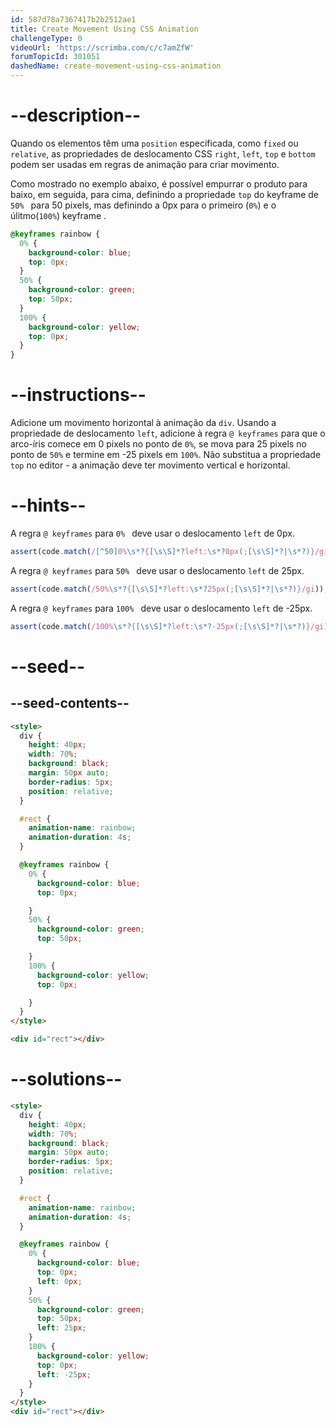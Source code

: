 ```yaml
---
id: 587d78a7367417b2b2512ae1
title: Create Movement Using CSS Animation
challengeType: 0
videoUrl: 'https://scrimba.com/c/c7amZfW'
forumTopicId: 301051
dashedName: create-movement-using-css-animation
---
```


# --description--

Quando os elementos têm uma `position` especificada, como `fixed` ou `relative`, as propriedades de deslocamento CSS `right`, `left`, `top` e `bottom` podem ser usadas em regras de animação para criar movimento.

Como mostrado no exemplo abaixo, é possível empurrar o produto para baixo, em seguida, para cima, definindo a propriedade `top` do keyframe de `50% ` para 50 pixels, mas definindo a 0px para o primeiro (`0%`) e o úlitmo(`100%`) keyframe .

```css
@keyframes rainbow {
  0% {
    background-color: blue;
    top: 0px;
  }
  50% {
    background-color: green;
    top: 50px;
  }
  100% {
    background-color: yellow;
    top: 0px;
  }
}
```

# --instructions--

Adicione um movimento horizontal à animação da `div`. Usando a propriedade de deslocamento `left`, adicione à regra `@ keyframes` para que o arco-íris comece em 0 pixels no ponto de `0%`, se mova para 25 pixels no ponto de `50%` e termine em -25 pixels em `100%`. Não substitua a propriedade `top` no editor - a animação deve ter movimento vertical e horizontal.

# --hints--

A regra `@ keyframes` para `0% ` deve usar o deslocamento `left` de 0px.
```js
assert(code.match(/[^50]0%\s*?{[\s\S]*?left:\s*?0px(;[\s\S]*?|\s*?)}/gi));
```

A regra `@ keyframes` para `50% ` deve usar o deslocamento `left` de 25px.

```js
assert(code.match(/50%\s*?{[\s\S]*?left:\s*?25px(;[\s\S]*?|\s*?)}/gi));
```

A regra `@ keyframes` para `100% ` deve usar o deslocamento `left` de -25px.

```js
assert(code.match(/100%\s*?{[\s\S]*?left:\s*?-25px(;[\s\S]*?|\s*?)}/gi));
```

# --seed--

## --seed-contents--

```html
<style>
  div {
    height: 40px;
    width: 70%;
    background: black;
    margin: 50px auto;
    border-radius: 5px;
    position: relative;
  }

  #rect {
    animation-name: rainbow;
    animation-duration: 4s;
  }

  @keyframes rainbow {
    0% {
      background-color: blue;
      top: 0px;

    }
    50% {
      background-color: green;
      top: 50px;

    }
    100% {
      background-color: yellow;
      top: 0px;

    }
  }
</style>

<div id="rect"></div>
```

# --solutions--

```html
<style>
  div {
    height: 40px;
    width: 70%;
    background: black;
    margin: 50px auto;
    border-radius: 5px;
    position: relative;
  }

  #rect {
    animation-name: rainbow;
    animation-duration: 4s;
  }

  @keyframes rainbow {
    0% {
      background-color: blue;
      top: 0px;
      left: 0px;
    }
    50% {
      background-color: green;
      top: 50px;
      left: 25px;
    }
    100% {
      background-color: yellow;
      top: 0px;
      left: -25px;
    }
  }
</style>
<div id="rect"></div>
```
